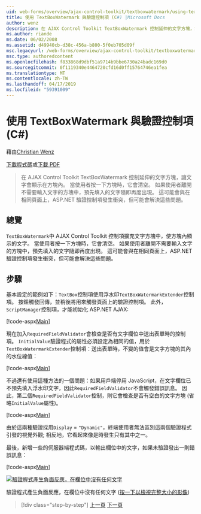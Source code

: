 ```yaml
---
uid: web-forms/overview/ajax-control-toolkit/textboxwatermark/using-textboxwatermark-with-validation-controls-cs
title: 使用 TextBoxWatermark 與驗證控制項 (C#) |Microsoft Docs
author: wenz
description: 在 AJAX Control Toolkit TextBoxWatermark 控制延伸的文字方塊，讓文字會顯示在方塊內。 當使用者在方塊中，按一下它我...
ms.author: riande
ms.date: 06/02/2008
ms.assetid: d49940cb-d38c-456a-b800-5f0eb705d09f
msc.legacyurl: /web-forms/overview/ajax-control-toolkit/textboxwatermark/using-textboxwatermark-with-validation-controls-cs
msc.type: authoredcontent
ms.openlocfilehash: f833868d9dbf51a9714b9bbe6730a24badc169d0
ms.sourcegitcommit: 0f1119340e4464720cfd16d0ff15764746ea1fea
ms.translationtype: MT
ms.contentlocale: zh-TW
ms.lasthandoff: 04/17/2019
ms.locfileid: "59391009"
---
```

# <a name="using-textboxwatermark-with-validation-controls-c"></a>使用 TextBoxWatermark 與驗證控制項 (C#)

藉由[Christian Wenz](https://github.com/wenz)

[下載程式碼](http://download.microsoft.com/download/9/3/f/93f8daea-bebd-4821-833b-95205389c7d0/TextBoxWatermark2.cs.zip)或[下載 PDF](http://download.microsoft.com/download/b/6/a/b6ae89ee-df69-4c87-9bfb-ad1eb2b23373/textboxwatermark2CS.pdf)

> 在 AJAX Control Toolkit TextBoxWatermark 控制延伸的文字方塊，讓文字會顯示在方塊內。 當使用者按一下方塊時，它會清空。 如果使用者離開不需要輸入文字的方塊中，預先填入的文字隨即再度出現。 這可能會與在相同頁面上，ASP.NET 驗證控制項發生衝突，但可能會解決這些問題。


## <a name="overview"></a>總覽

`TextBoxWatermark`中 AJAX Control Toolkit 控制項擴充文字方塊中，使方塊內顯示的文字。 當使用者按一下方塊時，它會清空。 如果使用者離開不需要輸入文字的方塊中，預先填入的文字隨即再度出現。 這可能會與在相同頁面上，ASP.NET 驗證控制項發生衝突，但可能會解決這些問題。

## <a name="steps"></a>步驟

基本設定的範例如下：`TextBox`控制項使用浮水印`TextBoxWatermarkExtender`控制項。 按鈕觸發回傳，並稍後將用來觸發頁面上的驗證控制項。 此外，`ScriptManager`控制項，才能初始化 ASP.NET AJAX:

[!code-aspx[Main](using-textboxwatermark-with-validation-controls-cs/samples/sample1.aspx)]

現在加入`RequiredFieldValidator`會檢查是否有文字欄位中送出表單時的控制項。 `InitialValue`驗證程式的屬性必須設定為相同的值，用於`TextBoxWatermarkExtender`控制項：送出表單時，不變的值會是文字方塊的其內的水位線值：

[!code-aspx[Main](using-textboxwatermark-with-validation-controls-cs/samples/sample2.aspx)]

不過還有使用這種方法的一個問題：如果用戶端停用 JavaScript，在文字欄位已不預先填入浮水印文字，因此`RequiredFieldValidator`不會觸發錯誤訊息。 因此，第二個`RequiredFieldValidator`控制，則它會檢查是否有空白的文字方塊 (省略`InitialValue`屬性)。

[!code-aspx[Main](using-textboxwatermark-with-validation-controls-cs/samples/sample3.aspx)]

由於這兩種驗證採用`Display` = `"Dynamic"`，終端使用者無法區別這兩個驗證程式引發的視覺外觀; 相反地，它看起來像是時發生只有其中之一。

最後，新增一些的伺服器端程式碼，以輸出欄位中的文字，如果未驗證發出一則錯誤訊息：

[!code-aspx[Main](using-textboxwatermark-with-validation-controls-cs/samples/sample4.aspx)]


[![驗證程式產生負面反應，在欄位中沒有任何文字](using-textboxwatermark-with-validation-controls-cs/_static/image2.png)](using-textboxwatermark-with-validation-controls-cs/_static/image1.png)

驗證程式產生負面反應，在欄位中沒有任何文字 ([按一下以檢視完整大小的影像](using-textboxwatermark-with-validation-controls-cs/_static/image3.png))

> [!div class="step-by-step"]
> [上一頁](using-textboxwatermark-in-a-formview-cs.md)
> [下一頁](using-textboxwatermark-in-a-formview-vb.md)
